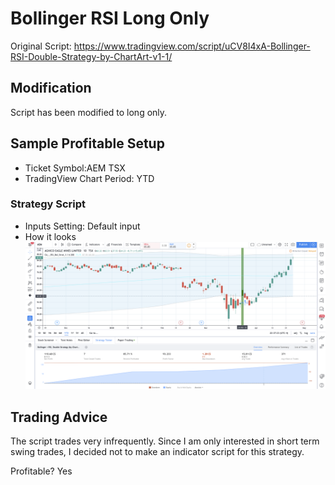 # Bollinger RSI Long Only 

Original Script: https://www.tradingview.com/script/uCV8I4xA-Bollinger-RSI-Double-Strategy-by-ChartArt-v1-1/

## Modification

Script has been modified to long only. 

## Sample Profitable Setup

* Ticket Symbol:AEM TSX
* TradingView Chart Period: YTD

### Strategy Script

* Inputs Setting: Default input
* How it looks
![Strategy Proof](https://github.com/RayRuizheLi/TradingViewPineScripts/blob/master/BollingerRSILongOverVersion/Images/BollingerRSILongOnlyStrategyProof.png)

## Trading Advice 

The script trades very infrequently. Since I am only interested in short term swing trades,
I decided not to make an indicator script for this strategy. 



Profitable? Yes
